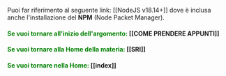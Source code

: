 Puoi far riferimento al seguente link: [[NodeJS v18.14+]] dove è inclusa anche l'installazione del **NPM** (Node Packet Manager).


#### <span style="color:green"> Se vuoi tornare all'inizio dell'argomento:</span> [[COME PRENDERE APPUNTI]]

#### <span style="color:green"> Se vuoi tornare alla Home della materia: </span>[[SRI]]
#### <span style="color:green"> Se vuoi tornare nella Home: </span>[[index]]
